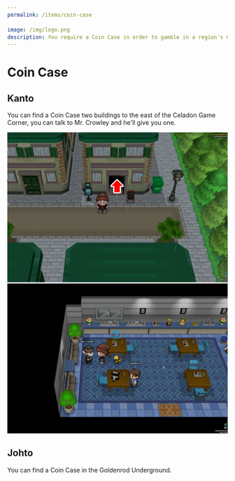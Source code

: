 ```yaml
---
permalink: /items/coin-case

image: /img/logo.png
description: You require a Coin Case in order to gamble in a region's Game Corner.
---
```


# Coin Case

## Kanto

You can find a Coin Case two buildings to the east of the Celadon Game Corner, you can talk to Mr. Crowley and he'll give you one.

![coin case entrace](img/maps/coin-case-entrance.png)
![coin case crowley](img/maps/coin-case-crowley.png)

## Johto

You can find a Coin Case in the Goldenrod Underground.
